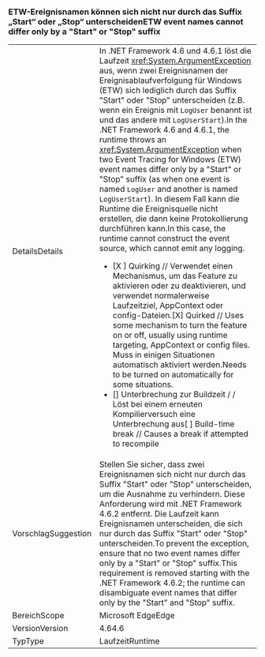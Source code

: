 ### <a name="etw-event-names-cannot-differ-only-by-a-start-or-stop-suffix"></a><span data-ttu-id="1ed4b-101">ETW-Ereignisnamen können sich nicht nur durch das Suffix „Start“ oder „Stop“ unterscheiden</span><span class="sxs-lookup"><span data-stu-id="1ed4b-101">ETW event names cannot differ only by a "Start" or "Stop" suffix</span></span>

|   |   |
|---|---|
|<span data-ttu-id="1ed4b-102">Details</span><span class="sxs-lookup"><span data-stu-id="1ed4b-102">Details</span></span>|<span data-ttu-id="1ed4b-103">In .NET Framework 4.6 und 4.6.1 löst die Laufzeit <xref:System.ArgumentException> aus, wenn zwei Ereignisnamen der Ereignisablaufverfolgung für Windows (ETW) sich lediglich durch das Suffix &quot;Start&quot; oder &quot;Stop&quot; unterscheiden (z.B. wenn ein Ereignis mit <code>LogUser</code> benannt ist und das andere mit <code>LogUserStart</code>).</span><span class="sxs-lookup"><span data-stu-id="1ed4b-103">In the .NET Framework 4.6 and 4.6.1, the runtime throws an <xref:System.ArgumentException> when two Event Tracing for Windows (ETW) event names differ only by a &quot;Start&quot; or &quot;Stop&quot; suffix (as when one event is named <code>LogUser</code> and another is named <code>LogUserStart</code>).</span></span> <span data-ttu-id="1ed4b-104">In diesem Fall kann die Runtime die Ereignisquelle nicht erstellen, die dann keine Protokollierung durchführen kann.</span><span class="sxs-lookup"><span data-stu-id="1ed4b-104">In this case, the runtime cannot construct the event source, which cannot emit any logging.</span></span><ul><li><span data-ttu-id="1ed4b-105">[X ] Quirking // Verwendet einen Mechanismus, um das Feature zu aktivieren oder zu deaktivieren, und verwendet normalerweise Laufzeitziel, AppContext oder config-Dateien.</span><span class="sxs-lookup"><span data-stu-id="1ed4b-105">[X] Quirked // Uses some mechanism to turn the feature on or off, usually using runtime targeting, AppContext or config files.</span></span> <span data-ttu-id="1ed4b-106">Muss in einigen Situationen automatisch aktiviert werden.</span><span class="sxs-lookup"><span data-stu-id="1ed4b-106">Needs to be turned on automatically for some situations.</span></span></li><li><span data-ttu-id="1ed4b-107">[] Unterbrechung zur Buildzeit / / Löst bei einem erneuten Kompilierversuch eine Unterbrechung aus</span><span class="sxs-lookup"><span data-stu-id="1ed4b-107">[ ] Build-time break // Causes a break if attempted to recompile</span></span></li></ul>|
|<span data-ttu-id="1ed4b-108">Vorschlag</span><span class="sxs-lookup"><span data-stu-id="1ed4b-108">Suggestion</span></span>|<span data-ttu-id="1ed4b-109">Stellen Sie sicher, dass zwei Ereignisnamen sich nicht nur durch das Suffix &quot;Start&quot; oder &quot;Stop&quot; unterscheiden, um die Ausnahme zu verhindern. Diese Anforderung wird mit .NET Framework 4.6.2 entfernt. Die Laufzeit kann Ereignisnamen unterscheiden, die sich nur durch das Suffix &quot;Start&quot; oder &quot;Stop&quot; unterscheiden.</span><span class="sxs-lookup"><span data-stu-id="1ed4b-109">To prevent the exception, ensure that no two event names differ only by a &quot;Start&quot; or &quot;Stop&quot; suffix.This requirement is removed starting with the .NET Framework 4.6.2; the runtime can disambiguate event names that differ only by the &quot;Start&quot; and &quot;Stop&quot; suffix.</span></span>|
|<span data-ttu-id="1ed4b-110">Bereich</span><span class="sxs-lookup"><span data-stu-id="1ed4b-110">Scope</span></span>|<span data-ttu-id="1ed4b-111">Microsoft Edge</span><span class="sxs-lookup"><span data-stu-id="1ed4b-111">Edge</span></span>|
|<span data-ttu-id="1ed4b-112">Version</span><span class="sxs-lookup"><span data-stu-id="1ed4b-112">Version</span></span>|<span data-ttu-id="1ed4b-113">4.6</span><span class="sxs-lookup"><span data-stu-id="1ed4b-113">4.6</span></span>|
|<span data-ttu-id="1ed4b-114">Typ</span><span class="sxs-lookup"><span data-stu-id="1ed4b-114">Type</span></span>|<span data-ttu-id="1ed4b-115">Laufzeit</span><span class="sxs-lookup"><span data-stu-id="1ed4b-115">Runtime</span></span>|

